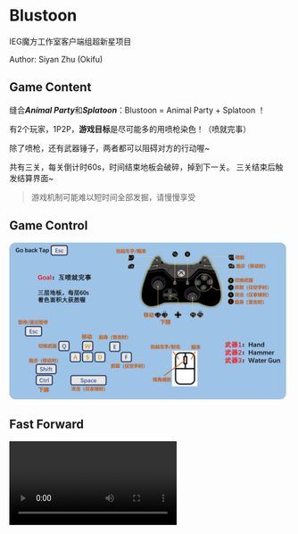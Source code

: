 # Blustoon

IEG魔方工作室客户端组超新星项目 

Author: Siyan Zhu (Okifu)

## Game Content

缝合***Animal Party***和***Splatoon***：Blustoon = Animal Party + Splatoon ！

有2个玩家，1P2P，**游戏目标**是尽可能多的用喷枪染色！（喷就完事）

除了喷枪，还有武器锤子，两者都可以阻碍对方的行动喔~

共有三关，每关倒计时60s，时间结束地板会破碎，掉到下一关。
三关结束后触发结算界面~


> 游戏机制可能难以短时间全部发掘，请慢慢享受

## Game Control

![alt text](media/image.png)

## Fast Forward
<video controls src="https://github.com/OkifuZ/blustoon/media/FastForward.mp4" title="Title"></video>
